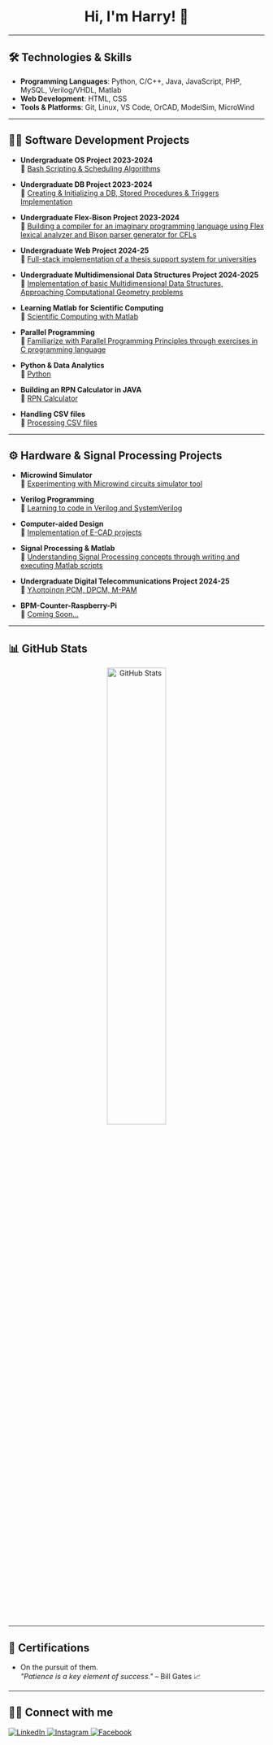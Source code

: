 <h1 align="center">Hi, I'm Harry! 👋</h1>

---

## 🛠️ **Technologies & Skills**
- **Programming Languages**: Python, C/C++, Java, JavaScript, PHP, MySQL, Verilog/VHDL, Matlab  
- **Web Development**: HTML, CSS  
- **Tools & Platforms**: Git, Linux, VS Code, OrCAD, ModelSim, MicroWind  

---

## 👨‍💻 **Software Development Projects**
- **Undergraduate OS Project 2023-2024**  
  🔹 [Bash Scripting & Scheduling Algorithms](https://github.com/VARANE2003/Bash_Scripting)  

- **Undergraduate DB Project 2023-2024**  
  🔹 [Creating & Initializing a DB, Stored Procedures & Triggers Implementation](https://github.com/VARANE2003/DATABASES-PROJECT-2023-24)  

- **Undergraduate Flex-Bison Project 2023-2024**  
  🔹 [Building a compiler for an imaginary programming language using Flex lexical analyzer and Bison parser generator for CFLs](https://github.com/VARANE2003/Flex-Bison-Project-2024)  

- **Undergraduate Web Project 2024-25**  
  🔹 [Full-stack implementation of a thesis support system for universities](https://github.com/VARANE2003/Web-Project-2024)  

- **Undergraduate Multidimensional Data Structures Project 2024-2025**  
  🔹 [Implementation of basic Multidimensional Data Structures, Approaching Computational Geometry problems](https://github.com/VARANE2003/Multidimensional-Data-Structures)  

- **Learning Matlab for Scientific Computing**  
  🔹 [Scientific Computing with Matlab](https://github.com/VARANE2003/Scientific-Computing)  

- **Parallel Programming**  
  🔹 [Familiarize with Parallel Programming Principles through exercises in C programming language](https://github.com/VARANE2003/Parallel-Processing)  

- **Python & Data Analytics**  
  🔹 [Python](https://github.com/VARANE2003/Python)  

- **Building an RPN Calculator in JAVA**  
  🔹 [RPN Calculator](https://github.com/VARANE2003/RPN-Calculator)  

- **Handling CSV files**  
  🔹 [Processing CSV files](https://github.com/VARANE2003/CSV-PROCESSING)  

---

## ⚙️ **Hardware & Signal Processing Projects**
- **Microwind Simulator**  
  🔹 [Experimenting with Microwind circuits simulator tool](https://github.com/VARANE2003/Microwind-Circuits-Simulations)  

- **Verilog Programming**  
  🔹 [Learning to code in Verilog and SystemVerilog](https://github.com/VARANE2003/Verilog-Programming)  

- **Computer-aided Design**  
  🔹 [Implementation of E-CAD projects](https://github.com/harryanst/E-CAD)  

- **Signal Processing & Matlab**  
  🔹 [Understanding Signal Processing concepts through writing and executing Matlab scripts](https://github.com/VARANE2003/Signal-Processing-Matlab)  

- **Undergraduate Digital Telecommunications Project 2024-25**  
  🔹 [Υλοποίηση PCM, DPCM, M-PAM](https://github.com/harryanst/Digital-Telecommunications-Project-24-25)  

- **BPM-Counter-Raspberry-Pi**  
  🔹 [Coming Soon...](https://github.com/VARANE2003/BPM-Counter-Raspberry-Pi)  

---

## 📊 **GitHub Stats**
<p align="center">
  <img src="https://github-readme-stats.vercel.app/api?username=harryanst&show_icons=true&theme=dark" width="48%" alt="GitHub Stats">
</p>

---

## 📜 **Certifications**
- On the pursuit of them.  
  *"Patience is a key element of success."* – Bill Gates 📈  

---

## 🤳🏽 **Connect with me**
<p>
  <a href="https://www.linkedin.com/in/harry-anastasiou">
    <img src="https://img.shields.io/badge/LinkedIn-%230077B5.svg?style=for-the-badge&logo=linkedin&logoColor=white" alt="LinkedIn">
  </a>
  <a href="https://www.instagram.com/harry_anst">
    <img src="https://img.shields.io/badge/Instagram-%23E4405F.svg?style=for-the-badge&logo=instagram&logoColor=white" alt="Instagram">
  </a>
  <a href="https://www.facebook.com/profile.php?id=100033056991161">
    <img src="https://img.shields.io/badge/Facebook-%231877F2.svg?style=for-the-badge&logo=facebook&logoColor=white" alt="Facebook">
  </a>
</p>
